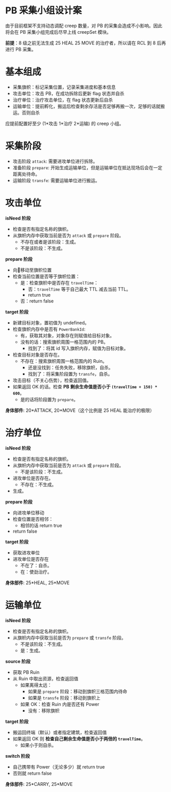 # PB 采集小组设计案

由于目前框架不支持动态调配 creep 数量，对 PB 的采集会造成不小影响。因此将会在 PB 采集小组完成后尽早上线 creepSet 模块。

**前提**：8 级之前无法生成 25 HEAL 25 MOVE 的治疗者，所以请在 RCL 到 8 后再进行 PB 采集。

# 基本组成

- 采集旗帜：标记采集位置，记录采集进度和基本信息
- 攻击单位：攻击 PB，在成功拆除后更新 flag 状态并自杀
- 治疗单位：治疗攻击单位，在 flag 状态更新后自杀
- 运输单位：提前孵化，搬运后检查剩余存活是否足够再搬一次，足够的话就搬运。否则自杀

应提前配置好至少 (1\*攻击 1\*治疗 2\*运输) 的 creep 小组。

# 采集阶段

- 攻击阶段 `attack`: 需要进攻单位进行拆除。
- 准备阶段 `prepare`: 开始生成运输单位，但是运输单位在抵达现场后会在一定距离处待命。
- 运输阶段 `transfe`: 需要运输单位进行搬运。

# 攻击单位

**isNeed 阶段**

- 检查是否有指定名称的旗帜。
- 从旗帜内存中获取当前是否为 `attack` 或 `prepare` 阶段。
    - 不存在或者是该阶段：生成。
    - 不是该阶段：不生成。

**prepare 阶段**

- 向移动至旗帜位置
- 检查当前位置是否等于旗帜位置：
    - 是：检查旗帜中是否存在 `travelTime`：
        - 否：`travelTime` 等于自己最大 TTL 减去当前 TTL。
        - return true
    - 否：return false

**target 阶段**

- 新建目标对象，置初值为 undefined。
- 检查旗帜内存中是否有 `PowerBankId`:
    - 有，获取其对象，对象存在则赋值给目标对象。
    - 没有的话：搜索旗帜周围一格范围内的 PB。
        - 找到了：将其 id 写入旗帜内存，赋值为目标对象。
- 检查目标对象是否存在。
    - 不存在：搜索旗帜周围一格范围内的 Ruin。
        - 还是没找到：任务失败，移除旗帜，自杀。
        - 找到了：将采集阶段置为 `transfe`，自杀。
- 攻击目标（不关心伤势），检查返回值。
- 如果返回 OK 的话。检查 **PB 剩余生命值是否小于 `(travelTime + 150) * 600`**。
    - 是的话将阶段置为 `prepare`。

**身体部件**: 20\*ATTACK, 20\*MOVE（这个比例是 25 HEAL 能治疗的极限）

# 治疗单位

**isNeed 阶段**

- 检查是否有指定名称的旗帜。
- 从旗帜内存中获取当前是否为 `attack` 或 `prepare` 阶段。
    - 不是该阶段：不生成。
- 进攻单位是否存在。
    - 不存在：不生成。
- 生成。

**prepare 阶段**

- 向进攻单位移动
- 检查位置是否相邻：
    - 相邻的话 return true
- return false

**target 阶段**

- 获取进攻单位
- 进攻单位是否存在
    - 不在了：自杀。
    - 在：使劲治疗。

**身体部件**: 25\*HEAL, 25\*MOVE

# 运输单位

**isNeed 阶段**

- 检查是否有指定名称的旗帜。
- 从旗帜内存中获取当前是否为 `prepare` 或 `transfe` 阶段。
    - 不是该阶段：不生成。
    - 是：生成。

**source 阶段**

- 获取 PB Ruin
- 从 Ruin 中取出资源，检查返回值
    - 如果离得太远：
        - 如果是 `prepare` 阶段：移动到旗帜三格范围内待命
        - 如果是 `transfe` 阶段：移动到旗帜上
    - 如果 OK：检查 Ruin 内是否还有 Power
        - 没有：移除旗帜

**target 阶段**

- 搬运回终端（默认）或者指定建筑，检查返回值
- 如果返回 OK 则 **检查自己剩余生命值是否小于两倍的 `travelTime`**。
    - 如果小于则自杀。

**switch 阶段**

- 自己携带有 Power（无论多少）就 return true
- 否则就 return false

**身体部件**: 25\*CARRY, 25\*MOVE